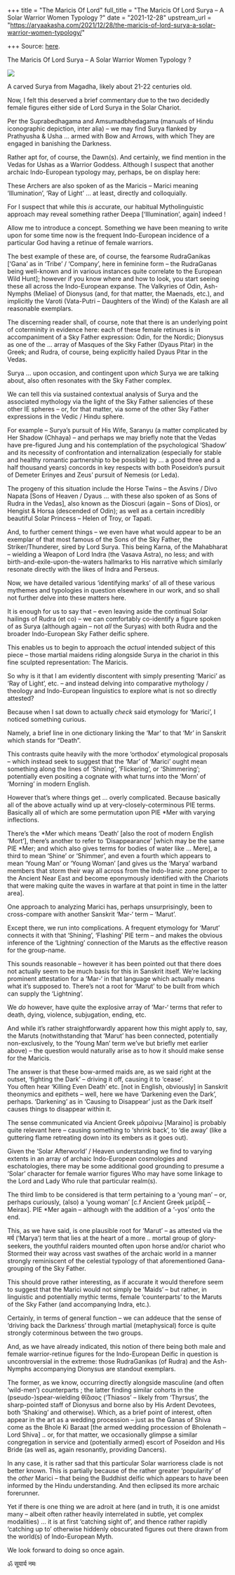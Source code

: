 +++
title = "The Maricis Of Lord"
full_title = "The Maricis Of Lord Surya – A Solar Warrior Women Typology ?"
date = "2021-12-28"
upstream_url = "https://aryaakasha.com/2021/12/28/the-maricis-of-lord-surya-a-solar-warrior-women-typology/"

+++
Source: [here](https://aryaakasha.com/2021/12/28/the-maricis-of-lord-surya-a-solar-warrior-women-typology/).

The Maricis Of Lord Surya – A Solar Warrior Women Typology ?

![](https://aryaakasha.files.wordpress.com/2021/12/269837494_10165886721905574_6824186783042643646_n.jpg?w=683)

A carved Surya from Magadha, likely about 21-22 centuries old.

Now, I felt this deserved a brief commentary due to the two decidedly
female figures either side of Lord Surya in the Solar Chariot.

Per the Suprabedhagama and Amsumadbhedagama (manuals of Hindu
iconographic depiction, inter alia) – we may find Surya flanked by
Prathyusha & Usha … armed with Bow and Arrows, with which They are
engaged in banishing the Darkness.

Rather apt for, of course, the Dawn(s). And certainly, we find mention
in the Vedas for Ushas as a Warrior Goddess. Although I suspect that
another archaic Indo-European typology may, perhaps, be on display here:

These Archers are also spoken of as the Maricis – Marici meaning
‘Illumination’, ‘Ray of Light’ … at least, directly and colloquially.

For I suspect that while this *is* accurate, our habitual
Mytholinguistic approach may reveal something rather Deepa
\[‘Illumination’, again\] indeed !

Allow me to introduce a concept. Something we have been meaning to write
upon for some time now is the frequent Indo-European incidence of a
particular God having a retinue of female warriors.

The best example of these are, of course, the fearsome RudraGanikas
\[‘Gana’ as in ‘Tribe’ / ‘Company’, here in feminine form – the
RudraGanas being well-known and in various instances quite correlate to
the European Wild Hunt\]; however if you know where and how to look, you
start seeing these all across the Indo-European expanse. The Valkyries
of Odin, Ash-Nymphs (Meliae) of Dionysus (and, for that matter, the
Maenads, etc.), and implicitly the Varoti (Vata-Putri – Daughters of the
Wind) of the Kalash are all reasonable exemplars.

The discerning reader shall, of course, note that there is an underlying
point of coterminity in evidence here: each of these female retinues is
in accompaniment of a Sky Father expression: Odin, for the Nordic;
Dionysus as one of the … array of Masques of the Sky Father (Dyaus
Pitar) in the Greek; and Rudra, of course, being explicitly hailed Dyaus
Pitar in the Vedas.

Surya … upon occasion, and contingent upon *which* Surya we are talking
about, also often resonates with the Sky Father complex.

We can tell this via sustained contextual analysis of Surya and the
associated mythology via the light of the Sky Father saliencies of these
other IE spheres – or, for that matter, via some of the other Sky Father
expressions in the Vedic / Hindu sphere.

For example – Surya’s pursuit of His Wife, Saranyu (a matter complicated
by Her Shadow (Chhaya) – and perhaps we may briefly note that the Vedas
have pre-figured Jung and his contemplation of the psychological
‘Shadow’ and its necessity of confrontation and internalization
(especially for stable and healthy romantic partnership to be possible)
by … a good three and a half thousand years) concords in key respects
with both Poseidon’s pursuit of Demeter Erinyes and Zeus’ pursuit of
Nemesis (or Leda).

The progeny of this situation include the Horse Twins – the Asvins /
Divo Napata \[Sons of Heaven / Dyaus … with these also spoken of as Sons
of Rudra in the Vedas\], also known as the Dioscuri (again – Sons of
Dios), or Hengist & Horsa (descended of Odin); as well as a certain
incredibly beautiful Solar Princess – Helen of Troy, or Tapati.

And, to further cement things – we even have what would appear to be an
exemplar of that most famous of the Sons of the Sky Father, the
Striker/Thunderer, sired by Lord Surya. This being Karna, of the
Mahabharat – wielding a Weapon of Lord Indra (the Vasava Astra), no
less; and with birth-and-exile-upon-the-waters hallmarks to His
narrative which similarly resonate directly with the likes of Indra and
Perseus.

Now, we have detailed various ‘identifying marks’ of all of these
various mythemes and typologies in question elsewhere in our work, and
so shall not further delve into these matters here.

It is enough for us to say that – even leaving aside the continual Solar
hailings of Rudra (et co) – we can comfortably co-identify a figure
spoken of as Surya (although again – not *all* the Suryas) with both
Rudra and the broader Indo-European Sky Father deific sphere.

This enables us to begin to approach the *actual* intended subject of
this piece – those martial maidens riding alongside Surya in the chariot
in this fine sculpted representation: The Maricis.

So why is it that I am evidently discontent with simply presenting
‘Marici’ as ‘Ray of Light’, etc. – and instead delving into comparative
mythology / theology and Indo-European linguistics to explore what is
not so directly attested?

Because when I sat down to actually *check* said etymology for ‘Marici’,
I noticed something curious.

Namely, a brief line in one dictionary linking the ‘Mar’ to that ‘Mr’ in
Sanskrit which stands for “Death”.

This contrasts quite heavily with the more ‘orthodox’ etymological
proposals – which instead seek to suggest that the ‘Mar’ of ‘Marici’
ought mean something along the lines of ‘Shining’, ‘Flickering’, or
‘Shimmering’; potentially even positing a cognate with what turns into
the ‘Morn’ of ‘Morning’ in modern English.

However that’s where things get … overly complicated. Because basically
all of the above actually wind up at very-closely-coterminous PIE terms.
Basically all of which are some permutation upon PIE \*Mer with varying
inflections.

There’s the \*Mer which means ‘Death’ \[also the root of modern English
‘Mort’\], there’s another to refer to ‘Disappearance’ \[which may be the
same PIE \*Mer; and which also gives terms for bodies of water like …
Mere\], a third to mean ‘Shine’ or ‘Shimmer’, and even a fourth which
appears to mean ‘Young Man’ or ‘Young Woman’ \[and gives us the ‘Marya’
warband members that storm their way all across from the Indo-Iranic
zone proper to the Ancient Near East and become eponymously identified
with the Chariots that were making quite the waves in warfare at that
point in time in the latter area\].

One approach to analyzing Marici has, perhaps unsurprisingly, been to
cross-compare with another Sanskrit ‘Mar-‘ term – ‘Marut’.

Except there, we run into complications. A frequent etymology for
‘Marut’ connects it with that ‘Shining’, ‘Flashing’ PIE term – and makes
the obvious inference of the ‘Lightning’ connection of the Maruts as the
effective reason for the group-name.

This sounds reasonable – however it has been pointed out that there does
not actually seem to be much basis for this in Sanskrit itself. We’re
lacking prominent attestation for a ‘Mar-‘ in that language which
actually means what it’s supposed to. There’s not a root for ‘Marut’ to
be built from which can supply the ‘Lightning’.

We *do* however, have quite the explosive array of ‘Mar-‘ terms that
refer to death, dying, violence, subjugation, ending, etc.

And while it’s rather straightforwardly apparent how this might apply
to, say, the Maruts (notwithstanding that ‘Marut’ has been connected,
potentially non-exclusively, to the ‘Young Man’ term we’ve but briefly
met earlier above) – the question would naturally arise as to how it
should make sense for the Maricis.

The answer is that these bow-armed maids are, as we said right at the
outset, ‘fighting the Dark’ – driving it off, causing it to ‘cease’.  
You often hear ‘Killing Even Death’ etc. \[not in English, obviously\]
in Sanskrit theonymics and epithets – well, here we have ‘Darkening even
the Dark’, perhaps. ‘Darkening’ as in ‘Causing to Disappear’ just as the
Dark itself causes things to disappear within it.

The sense communicated via Ancient Greek μᾰραίνω \[Maraino\] is probably
quite relevant here – causing something to ‘shrink back’, to ‘die away’
(like a guttering flame retreating down into its embers as it goes out).

Given the ‘Solar Afterworld’ / Heaven understanding we find to varying
extents in an array of archaic Indo-European cosmologies and
eschatologies, there may be some additional good grounding to presume a
‘Solar’ character for female warrior figures Who may have some linkage
to the Lord and Lady Who rule that particular realm(s).

The third limb to be considered is that term pertaining to a ‘young man’
– or, perhaps curiously, (also) a ‘young woman’ \[c.f Ancient Greek
μεῖρᾰξ – Meirax\]. PIE \*Mer again – although with the addition of a
‘-yos’ onto the end.

This, as we have said, is one plausible root for ‘Marut’ – as attested
via the मर्य (‘Marya’) term that lies at the heart of a more .. mortal
group of glory-seekers, the youthful raiders mounted often upon horse
and/or chariot who Stormed their way across vast swathes of the archaic
world in a manner strongly reminiscent of the celestial typology of that
aforementioned Gana-grouping of the Sky Father.

This should prove rather interesting, as if accurate it would therefore
seem to suggest that the Marici would not simply be ‘Maids’ – but
rather, in linguistic and potentially mythic terms, female
‘counterparts’ to the Maruts of the Sky Father (and accompanying Indra,
etc.).

Certainly, in terms of general function – we can addeuce that the sense
of ‘driving back the Darkness’ through martial (metaphysical) force is
quite strongly coterminous between the two groups.

And, as we have already indicated, this notion of there being both male
and female warrior-retinue figures for the Indo-European Deific in
question is uncontroversial in the extreme: those RudraGanikas (of
Rudra) and the Ash-Nymphs accompanying Dionysus are standout exemplars.

The former, as we know, occurring directly alongside masculine (and
often ‘wild-men’) counterparts ; the latter finding similar cohorts in
the (pseudo-)spear-wielding θῐ́ᾰσος (‘Thiasos’ – likely from ‘Thyrsus’,
the sharp-pointed staff of Dionysus and borne also by His Ardent
Devotees, both ‘Shaking’ and otherwise). Which, as a brief point of
interest, often appear in the art as a wedding procession – just as the
Ganas of Shiva come as the Bhole Ki Baraat \[the armed wedding
procession of Bholenath – Lord Shiva\] .. or, for that matter, we
occasionally glimpse a similar congregation in service and (potentially
armed) escort of Poseidon and His Bride (as well as, again resonantly,
providing Dancers).

In any case, it is rather sad that this particular Solar warrioress
clade is not better known. This is partially because of the rather
greater ‘popularity’ of the *other* Marici – that being the Buddhist
deific which appears to have been informed by the Hindu understanding.
And then eclipsed its more archaic forerunner.

Yet if there is one thing we are adroit at here (and in truth, it is one
amidst many – albeit often rather heavily interrelated in subtle, yet
complex modalities) … it is at first ‘catching sight of’, and thence
rather rapidly ‘catching up to’ otherwise hiddenly obscurated figures
out there drawn from the world(s) of Indo-European Myth.

We look forward to doing so once again.

ॐ सूयार्य नमः
